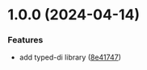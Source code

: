 # 1.0.0 (2024-04-14)


### Features

* add typed-di library ([8e41747](https://github.com/TheUnderScorer/zen/commit/8e4174783f03b98d9e9cf17f2b33da52f3419d0d))
